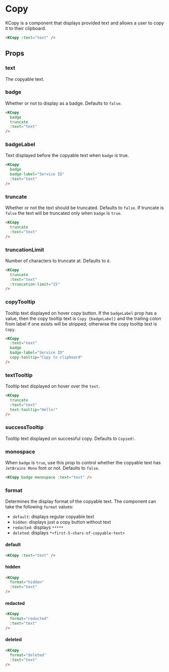 # Copy

KCopy is a component that displays provided text and allows a user to copy it to their clipboard.

<KCopy :text="text" />

```html
<KCopy :text="text" />
```

## Props

### text

The copyable text.

### badge

Whether or not to display as a badge. Defaults to `false`.

<KCopy
  badge
  truncate
  :text="text"
/>

```html
<KCopy
  badge
  truncate
  :text="text"
/>
```

### badgeLabel

Text displayed before the copyable text when `badge` is true.

<KCopy
  badge
  badge-label="Service ID"
  :text="text"
/>

```html
<KCopy
  badge
  badge-label="Service ID"
  :text="text"
/>
```

### truncate

Whether or not the text should be truncated. Defaults to `false`. If truncate is `false` the text will be truncated only when `badge` is `true`.

<KCopy
  truncate
  :text="text"
/>

```html
<KCopy
  truncate
  :text="text"
/>
```

### truncationLimit

Number of characters to truncate at. Defaults to `8`.

<KCopy
  truncate
  :text="text"
  :truncation-limit="15"
/>

```html
<KCopy
  truncate
  :text="text"
  :truncation-limit="15"
/>
```

### copyTooltip

Tooltip text displayed on hover copy button. 
If the `badgeLabel` prop has a value, then the copy tooltip text is `Copy {badgeLabel}` and the trailing colon from label if one exists will be stripped; otherwise the copy tooltip text is `Copy`.

<KCopy
  :text="text"
  badge 
  badge-label="Service ID"
  copy-tooltip="Copy to clipboard"
/>

```html
<KCopy
  :text="text"
  badge 
  badge-label="Service ID"
  copy-tooltip="Copy to clipboard"
/>
```

### textTooltip

Tooltip text displayed on hover over the `text`.

<KCopy
  truncate
  :text="text"
  text-tooltip="Hello!"
/>

```html
<KCopy
  truncate
  :text="text"
  text-tooltip="Hello!"
/>
```

### successTooltip

Tooltip text displayed on successful copy. Defaults to `Copied!`.

### monospace

When `badge` is `true`, use this prop to control whether the copyable text has `JetBrains Mono` font or not. Defaults to `false`.

<KCopy badge monospace :text="text" />

```html
<KCopy badge monospace :text="text" />
```

### format

Determines the display format of the copyable text. The component can take the following `format` values:

- `default`: displays regular copyable text
- `hidden`: displays just a copy button without text
- `redacted`: displays `*****`
- `deleted`: displays `*<first-5-chars-of-copyable-text>`

#### default
<KCopy :text="text" />

```html
<KCopy :text="text" />
```

#### hidden
<KCopy
  format="hidden"
  :text="text"
/>

```html
<KCopy
  format="hidden"
  :text="text"
/>
```

#### redacted
<KCopy
  format="redacted"
  :text="text"
/>

```html
<KCopy
  format="redacted"
  :text="text"
/>
```

#### deleted
<KCopy
  format="deleted"
  :text="text"
/>

```html
<KCopy
  format="deleted"
  :text="text"
/>
```

<script setup lang="ts">
const text = '12345-6789-ABCD-EFGH-PQRSTUV-WXYZ'
</script>